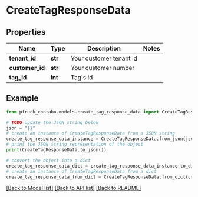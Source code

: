 # CreateTagResponseData


## Properties

Name | Type | Description | Notes
------------ | ------------- | ------------- | -------------
**tenant_id** | **str** | Your customer tenant id | 
**customer_id** | **str** | Your customer number | 
**tag_id** | **int** | Tag&#39;s id | 

## Example

```python
from pfruck_contabo.models.create_tag_response_data import CreateTagResponseData

# TODO update the JSON string below
json = "{}"
# create an instance of CreateTagResponseData from a JSON string
create_tag_response_data_instance = CreateTagResponseData.from_json(json)
# print the JSON string representation of the object
print(CreateTagResponseData.to_json())

# convert the object into a dict
create_tag_response_data_dict = create_tag_response_data_instance.to_dict()
# create an instance of CreateTagResponseData from a dict
create_tag_response_data_from_dict = CreateTagResponseData.from_dict(create_tag_response_data_dict)
```
[[Back to Model list]](../README.md#documentation-for-models) [[Back to API list]](../README.md#documentation-for-api-endpoints) [[Back to README]](../README.md)


